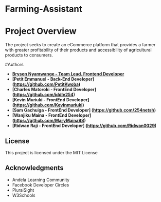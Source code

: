# Farming-Assistant

# Project Overview 
The project seeks to create an eCommerce platform that provides a farmer with greater profitability of their products and accessibility of agricultural products to consumers.

#Authors

- **[Bryson Nyamwange - Team Lead. Frontend Developer](https://github.com/brysonwaisi)**
- **[Petit Emmanuel - Back-End Developer] (https://github.com/PetitKwoba)**
- **[Charles Matoroki - FrontEnd Developer] (https://github.com/iddle254)**
- **[Kevin Muriuki - FrontEnd Developer] (https://github.com/Kevinmuriuki)**
- **[Sam Gachuiga - FrontEnd Developer] (https://github.com/254netsh)**
- **[Wanjiku Maina - FrontEnd Developer] (https://github.com/MaryMaina98)**
- **[Ridwan Raji - FrontEnd Developer] (https://github.com/Ridwan0029)**

## License

This project is licensed under the MIT License

## Acknowledgments
-   Andela Learning Community
-   Facebook Developer Circles
-   PluralSight
-   W3Schools
